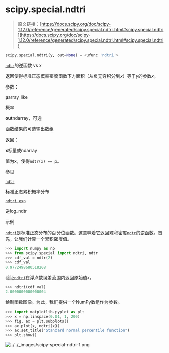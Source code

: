 # scipy.special.ndtri

> 原文链接：[https://docs.scipy.org/doc/scipy-1.12.0/reference/generated/scipy.special.ndtri.html#scipy.special.ndtri](https://docs.scipy.org/doc/scipy-1.12.0/reference/generated/scipy.special.ndtri.html#scipy.special.ndtri)

```py
scipy.special.ndtri(y, out=None) = <ufunc 'ndtri'>
```

[`ndtr`](scipy.special.ndtr.html#scipy.special.ndtr "scipy.special.ndtr")的逆函数 vs x

返回使得标准正态概率密度函数下方面积（从负无穷积分到*x*）等于*y*的参数*x*。

参数：

**p**array_like

概率

**out**ndarray，可选

函数结果的可选输出数组

返回：

**x**标量或ndarray

值为x，使得`ndtr(x) == p`。

参见

[`ndtr`](scipy.special.ndtr.html#scipy.special.ndtr "scipy.special.ndtr")

标准正态累积概率分布

[`ndtri_exp`](scipy.special.ndtri_exp.html#scipy.special.ndtri_exp "scipy.special.ndtri_exp")

逆log_ndtr

示例

[`ndtri`](#scipy.special.ndtri "scipy.special.ndtri")是标准正态分布的百分位函数。这意味着它返回累积密度[`ndtr`](scipy.special.ndtr.html#scipy.special.ndtr "scipy.special.ndtr")的逆函数。首先，让我们计算一个累积密度值。

```py
>>> import numpy as np
>>> from scipy.special import ndtri, ndtr
>>> cdf_val = ndtr(2)
>>> cdf_val
0.9772498680518208 
```

验证[`ndtri`](#scipy.special.ndtri "scipy.special.ndtri")在浮点数误差范围内返回原始值*x*。

```py
>>> ndtri(cdf_val)
2.0000000000000004 
```

绘制函数图像。为此，我们提供一个NumPy数组作为参数。

```py
>>> import matplotlib.pyplot as plt
>>> x = np.linspace(0.01, 1, 200)
>>> fig, ax = plt.subplots()
>>> ax.plot(x, ndtri(x))
>>> ax.set_title("Standard normal percentile function")
>>> plt.show() 
```

![../../_images/scipy-special-ndtri-1.png](../Images/a82693e061cad1293c29f20a6eee7296.png)

